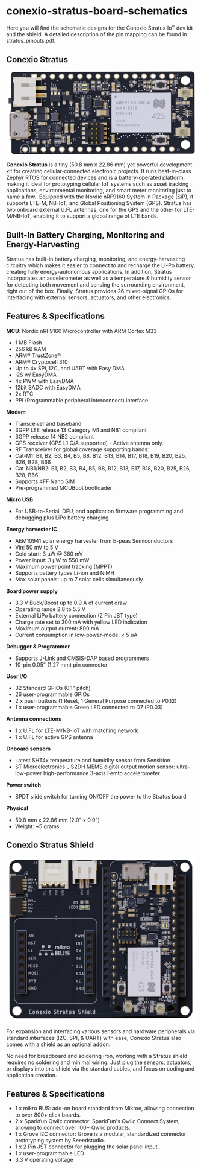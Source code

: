 # conexio-stratus-board-schematics
Here you will find the schematic designs for the Conexio Stratus IoT dev kit and the shield.
A detailed description of the pin mapping can be found in stratus_pinouts.pdf.


## Conexio Stratus

![Conexio Stratus](conexio-stratus-dev-kit/images/top.png)

**Conexio Stratus** is a tiny (50.8 mm x 22.86 mm) yet powerful development kit for creating cellular-connected electronic projects. It runs best-in-class Zephyr RTOS for connected devices and is a battery-operated platform, making it ideal for prototyping cellular IoT systems such as asset tracking applications, environmental monitoring, and smart meter monitoring just to name a few.
‌
Equipped with the Nordic nRF9160 System in Package (SiP), it supports LTE-M, NB-IoT, and Global Positioning System (GPS). Stratus has two onboard external U.FL antennas, one for the GPS and the other for LTE-M/NB-IoT, enabling it to support a global range of LTE bands.

## Built-In Battery Charging, Monitoring and Energy-Harvesting
‌Stratus has built-in battery charging, monitoring, and energy-harvesting circuitry which makes it easier to connect to and recharge the Li-Po battery, creating fully energy-autonomous applications. In addition, Stratus incorporates an accelerometer as well as a temperature & humidity sensor for detecting both movement and sensing the surrounding environment, right out of the box. Finally, Stratus provides 26 mixed-signal GPIOs for interfacing with external sensors, actuators, and other electronics.

## Features & Specifications

**MCU**: Nordic nRF9160 Microcontroller with ARM Cortex M33
- 1 MB Flash
- 256 kB RAM
- ARM® TrustZone®
- ARM® Cryptocell 310
- Up to 4x SPI, I2C, and UART with Easy DMA
- I2S w/ EasyDMA
- 4x PWM with EasyDMA
- 12bit SADC with EasyDMA
- 2x RTC
- PPI (Programmable peripheral interconnect) interface

**Modem**
- Transceiver and baseband
- 3GPP LTE release 13 Category M1 and NB1 compliant
- 3GPP release 14 NB2 compliant
- GPS receiver (GPS L1 C/A supported) - Active antenna only.
- RF Transceiver for global coverage supporting bands:
- Cat-M1: B1, B2, B3, B4, B5, B8, B12, B13, B14, B17, B18, B19, B20, B25, B26, B28, B66
- Cat-NB1/NB2: B1, B2, B3, B4, B5, B8, B12, B13, B17, B18, B20, B25, B26, B28, B66
- Supports 4FF Nano SIM
- Pre-programmed MCUBoot bootloader

**Micro USB**
- For USB-to-Serial, DFU, and application firmware programming and debugging plus LiPo battery charging

**Energy harvester IC**
- AEM10941 solar energy harvester from E-peas Semiconductors
- Vin: 50 mV to 5 V
- Cold start: 3 μW @ 380 mV
- Power input: 3 μW to 550 mW
- Maximum power point tracking (MPPT)
- Supports battery types Li-ion and NiMH
- Max solar panels: up to 7 solar cells simultaneously

**Board power supply**
- 3.3 V Buck/Boost up to 0.9 A of current draw
- Operating range 2.8 to 5.5 V
- External LiPo battery connection (2 Pin JST type)
- Charge rate set to 300 mA with yellow LED indication
- Maximum output current: 800 mA
- Current consumption in low-power-mode: < 5 uA

**Debugger & Programmer**
- Supports J-Link and CMSIS-DAP based programmers
- 10-pin 0.05" (1.27 mm) pin connector

**User I/O**
- 32 Standard GPIOs (0.1" pitch)
- 26 user-programmable GPIOs
- 2 x push buttons (1 Reset, 1 General Purpose connected to P0.12)
- 1 x user-programmable Green LED connected to D7 (P0.03)

**Antenna connections**
- 1 x U.FL for LTE-M/NB-IoT with matching network
- 1 x U.FL for active GPS antenna

**Onboard sensors**
- Latest SHT4x temperature and humidity sensor from Sensirion
- ST Microelectronics LIS2DH MEMS digital output motion sensor: ultra-low-power high-performance 3-axis Femto accelerometer

**Power switch**
- SPDT slide switch for turning ON/OFF the power to the Stratus board

**Physical**
- 50.8 mm x 22.86 mm (2.0" x 0.9")
- Weight: ~5 grams.

## Conexio Stratus Shield
![Conexio Stratus](conexio-stratus-dev-kit/images/stratus_plus_shield.png)

For expansion and interfacing various sensors and hardware peripherals via standard interfaces (I2C, SPI, & UART) with ease, Conexio Stratus also comes with a shield as an optional addon.

No need for breadboard and soldering iron, working with a Stratus shield requires no soldering and minimal wiring. Just plug the sensors, actuators, or displays into this shield via the standard cables, and focus on coding and application creation.

## Features & Specifications

- 1 x mikro BUS: add-on board standard from Mikroe, allowing connection to over 800+ click boards.
- 2 x Sparkfun Qwiic connector: SparkFun's Qwiic Connect System, allowing to connect over 100+ Qwiic products.
- 1 x Grove I2C connector: Grove is a modular, standardized connector prototyping system by Seeedstudio.
- 1 x 2 Pin JST connector for plugging the solar panel input.
- 1 x user-programmable LED
- 3.3 V operating voltage